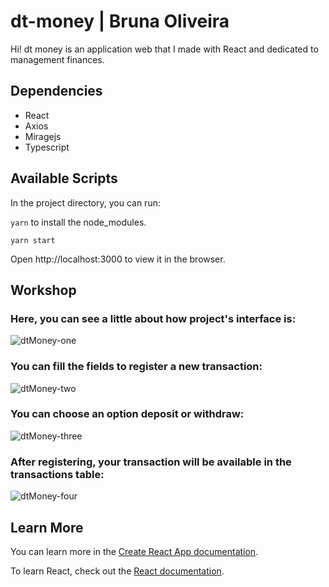 # dt-money | Bruna Oliveira

Hi! dt money is an application web that I made with React and dedicated to management finances.

## Dependencies
- React 
- Axios
- Miragejs
- Typescript

## Available Scripts
In the project directory, you can run:

`yarn` to install the node_modules.

`yarn start` 

Open http://localhost:3000 to view it in the browser.

## Workshop
### Here, you can see a little about how project's interface is: 

![dtMoney-one](https://user-images.githubusercontent.com/95765270/160694413-d99e1503-80c5-4ced-a41f-1501dc5dc5fc.png)


### You can fill the fields to register a new transaction:

![dtMoney-two](https://user-images.githubusercontent.com/95765270/160694633-3b2ac450-46ef-4b15-972c-2dd30b4e3766.png)


### You can choose an option deposit or withdraw:

![dtMoney-three](https://user-images.githubusercontent.com/95765270/160694829-f289308e-8dcc-48d7-917c-5aa682410733.png)


### After registering, your transaction will be available in the transactions table:

![dtMoney-four](https://user-images.githubusercontent.com/95765270/160695137-1b92f6d7-1b3b-4d13-a053-06ac29137f4e.png)



## Learn More

You can learn more in the [Create React App documentation](https://facebook.github.io/create-react-app/docs/getting-started).

To learn React, check out the [React documentation](https://reactjs.org/).
